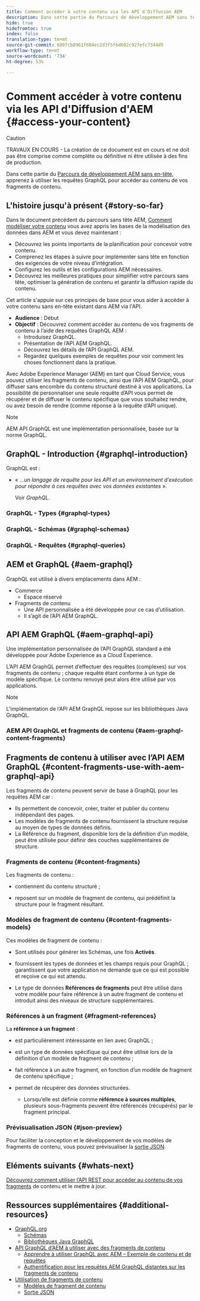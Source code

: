 ```yaml
---
title: Comment accéder à votre contenu via les API d'Diffusion AEM
description: Dans cette partie du Parcours de développement AEM sans tête, apprenez à utiliser les requêtes GraphQL pour accéder à votre contenu Fragments de contenu.
hide: true
hidefromtoc: true
index: false
translation-type: tm+mt
source-git-commit: 6097cb8961f604ec2d3f5f6d602c927efc7344d5
workflow-type: tm+mt
source-wordcount: '734'
ht-degree: 53%

---
```



# Comment accéder à votre contenu via les API d&#39;Diffusion d&#39;AEM {#access-your-content}

>[!CAUTION]
>
>TRAVAUX EN COURS - La création de ce document est en cours et ne doit pas être comprise comme complète ou définitive ni être utilisée à des fins de production.

Dans cette partie du [Parcours de développement AEM sans en-tête,](#overview.md) apprenez à utiliser les requêtes GraphQL pour accéder au contenu de vos fragments de contenu.

## L&#39;histoire jusqu&#39;à présent {#story-so-far}

Dans le document précédent du parcours sans tête AEM, [Comment modéliser votre contenu](model-your-content.md) vous avez appris les bases de la modélisation des données dans AEM et vous devez maintenant :

* Découvrez les points importants de la planification pour concevoir votre contenu.
* Comprenez les étapes à suivre pour implémenter sans tête en fonction des exigences de votre niveau d’intégration.
* Configurez les outils et les configurations AEM nécessaires.
* Découvrez les meilleures pratiques pour simplifier votre parcours sans tête, optimiser la génération de contenu et garantir la diffusion rapide du contenu.

Cet article s&#39;appuie sur ces principes de base pour vous aider à accéder à votre contenu sans en-tête existant dans AEM via l&#39;API.

* **Audience** : Début
* **Objectif** : Découvrez comment accéder au contenu de vos fragments de contenu à l’aide des requêtes GraphQL AEM :
   * Introduisez GraphQL.
   * Présentation de l’API AEM GraphQL.
   * Découvrez les détails de l’API GraphQL AEM.
   * Regardez quelques exemples de requêtes pour voir comment les choses fonctionnent dans la pratique.

Avec Adobe Experience Manager (AEM) en tant que Cloud Service, vous pouvez utiliser les fragments de contenu, ainsi que l’API AEM GraphQL, pour diffuser sans encombre du contenu structuré destiné à vos applications. La possibilité de personnaliser une seule requête d’API vous permet de récupérer et de diffuser le contenu spécifique que vous souhaitez rendre, ou avez besoin de rendre (comme réponse à la requête d’API unique).

>[!NOTE]
>AEM API GraphQL est une implémentation personnalisée, basée sur la norme GraphQL.

## GraphQL - Introduction {#graphql-introduction}

GraphQL est :

* « *...un langage de requête pour les API et un environnement d’exécution pour répondre à ces requêtes avec vos données existantes* ». 

   Voir *GraphQL*.

### GraphQL - Types {#graphql-types}

### GraphQL - Schémas {#graphql-schemas}

### GraphQL - Requêtes {#graphql-queries}

## AEM et GraphQL {#aem-graphql}

GraphQL est utilisé à divers emplacements dans AEM :

* Commerce
   * Espace réservé
* Fragments de contenu
   * Une API personnalisée a été développée pour ce cas d’utilisation.
   * Il s’agit de l’API AEM GraphQL.

## API AEM GraphQL {#aem-graphql-api}

Une implémentation personnalisée de l’API GraphQL standard a été développée pour Adobe Experience as a Cloud Experience.

L’API AEM GraphQL permet d’effectuer des requêtes (complexes) sur vos fragments de contenu ; chaque requête étant conforme à un type de modèle spécifique. Le contenu renvoyé peut alors être utilisé par vos applications.

>[!NOTE]
>
>L’implémentation de l’API AEM GraphQL repose sur les bibliothèques Java GraphQL.

### AEM API GraphQL et fragments de contenu {#aem-graphql-content-fragments}

## Fragments de contenu à utiliser avec l’API AEM GraphQL {#content-fragments-use-with-aem-graphql-api}

Les fragments de contenu peuvent servir de base à GraphQL pour les requêtes AEM car :

* Ils permettent de concevoir, créer, traiter et publier du contenu indépendant des pages.
* Les modèles de fragments de contenu fournissent la structure requise au moyen de types de données définis.
* La Référence du fragment, disponible lors de la définition d’un modèle, peut être utilisée pour définir des couches supplémentaires de structure.

### Fragments de contenu {#content-fragments}

Les fragments de contenu :

* contiennent du contenu structuré ;

* reposent sur un modèle de fragment de contenu, qui prédéfinit la structure pour le fragment résultant.

### Modèles de fragment de contenu {#content-fragments-models}

Ces modèles de fragment de contenu :

* Sont utilisés pour générer les Schémas, une fois **Activés**.

* fournissent les types de données et les champs requis pour GraphQL ; garantissent que votre application ne demande que ce qui est possible et reçoive ce qui est attendu.

* Le type de données **Références de fragments** peut être utilisé dans votre modèle pour faire référence à un autre fragment de contenu et introduit ainsi des niveaux de structure supplémentaires.

### Références à un fragment {#fragment-references}

La **référence à un fragment** :

* est particulièrement intéressante en lien avec GraphQL ;

* est un type de données spécifique qui peut être utilisé lors de la définition d’un modèle de fragment de contenu ;

* fait référence à un autre fragment, en fonction d’un modèle de fragment de contenu spécifique ;

* permet de récupérer des données structurées.

   * Lorsqu’elle est définie comme **référence à sources multiples**, plusieurs sous-fragments peuvent être référencés (récupérés) par le fragment principal.

### Prévisualisation JSON {#json-preview}

Pour faciliter la conception et le développement de vos modèles de fragments de contenu, vous pouvez prévisualiser la [sortie JSON](/help/assets/content-fragments/content-fragments-json-preview.md).

## Eléments suivants {#whats-next}

[Découvrez comment utiliser l’API REST pour accéder au contenu de vos fragments](/help/implementing/developing/headless-journey/update-your-content.md) de contenu et le mettre à jour.

## Ressources supplémentaires {#additional-resources}

* [GraphQL.org](https://graphql.org)
   * [Schémas](https://graphql.org/learn/schema/)
   * [Bibliothèques Java GraphQL](https://graphql.org/code/#java)
* [API GraphQL d’AEM à utiliser avec des fragments de contenu](/help/assets/content-fragments/graphql-api-content-fragments.md)
   * [Apprendre à utiliser GraphQL avec AEM – Exemple de contenu et de requêtes](/help/assets/content-fragments/content-fragments-graphql-samples.md)
   * [Authentification pour les requêtes AEM GraphQL distantes sur les fragments de contenu](/help/assets/content-fragments/graphql-authentication-content-fragments.md)
* [Utilisation de fragments de contenu](/help/assets/content-fragments/content-fragments.md)
   * [Modèles de fragment de contenu](/help/assets/content-fragments/content-fragments-models.md)
   * [Sortie JSON](/help/assets/content-fragments/content-fragments-json-preview.md)
